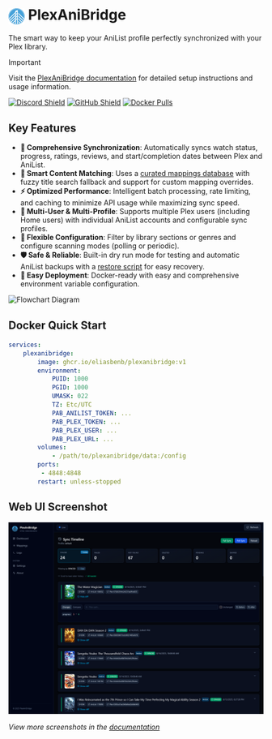 # <a href="https://plexanibridge.elias.eu.org"><img src="./docs/img/logo.png" alt="PlexAniBridge Logo" width="32" style="vertical-align: middle;"/></a> PlexAniBridge

The smart way to keep your AniList profile perfectly synchronized with your Plex library.

> [!IMPORTANT]
> Visit the [PlexAniBridge documentation](https://plexanibridge.elias.eu.org) for detailed setup instructions and usage information.

[![Discord Shield](https://img.shields.io/badge/dynamic/json?url=https%3A%2F%2Fdiscord.com%2Fapi%2Finvites%2Fey8kyQU9aD%3Fwith_counts%3Dtrue&query=%24.approximate_member_count&style=for-the-badge&logo=discord&label=Discord%20Users&labelColor=%23313338&color=%235865f2&cacheSeconds=10800)](https://discord.gg/ey8kyQU9aD) [![GitHub Shield](https://img.shields.io/github/stars/eliasbenb/PlexAniBridge?style=for-the-badge&logo=github&label=GitHub%20Stars&labelColor=%2324292e&color=%23f0f0f0)](https://github.com/eliasbenb/PlexAniBridge) [![Docker Pulls](https://img.shields.io/badge/dynamic/json?url=https%3A%2F%2Fghcr-badge.elias.eu.org%2Fapi%2Feliasbenb%2FPlexAniBridge%2Fplexanibridge&query=downloadCount&style=for-the-badge&logo=docker&label=Docker%20Pulls&color=2496ed)](https://github.com/eliasbenb/PlexAniBridge/pkgs/container/plexanibridge)


## Key Features

- **🔄 Comprehensive Synchronization**: Automatically syncs watch status, progress, ratings, reviews, and start/completion dates between Plex and AniList.
- **🎯 Smart Content Matching**: Uses a [curated mappings database](https://github.com/eliasbenb/PlexAniBridge-Mappings) with fuzzy title search fallback and support for custom mapping overrides.
- **⚡ Optimized Performance**: Intelligent batch processing, rate limiting, and caching to minimize API usage while maximizing sync speed.
- **👥 Multi-User & Multi-Profile**: Supports multiple Plex users (including Home users) with individual AniList accounts and configurable sync profiles.
- **🔧 Flexible Configuration**: Filter by library sections or genres and configure scanning modes (polling or periodic).
- **🛡️ Safe & Reliable**: Built-in dry run mode for testing and automatic AniList backups with a [restore script](./scripts/anilist_restore.py) for easy recovery.
- **🐳 Easy Deployment**: Docker-ready with easy and comprehensive environment variable configuration.

![Flowchart Diagram](https://mermaid.ink/img/pako:eNqtlN1q2zAUx19FqLC24MSfsh2zFdpmsEELo2UM1vRCkWVb1LaMJDftmjzDGLvYZW_2Arsbfan1ESY7cRLvAwqbr3R8_vqdc_6WdQcJjymMYJLzGcmwUODkbFIC_byVVNh7F4_3n762a2Bf7m8yznbGudwHYJNzt3Nut-tNTm8u9h7vPz-0S3BKY4bBORXXVOxfrjSHRxfPWZECKciL3UypSkamKfBsmDKV1dNaEwkvFS3VkPDCpDnDckrLqdkgD0t2JFicUvPVy8OxGXMiTQ0zc57yYVWmu8A8AD3hqqyOT5hUbXffuqjr6RRXFStT2WS_PPz4_rERFBS8HoMxVniKJV1Jt3wDg8HB_B1WJKMS0IpJ7bKct8W3POypCn7Nfte4reYMK614BgTVmllPtDF3QwOxbqyRY9V0Pm987U3aSo9rIbSRALfj5Pr1tnL9QVqtHjbn_KqutKQz5I86_W3ynKUNV96WZN5V3DJIqtuctjsSlufRjkNciixDKsGvaLTjIWzHo1U4mLFYZZFb3RiE51xEO0mS9DDN4EsORdiy4jWHkDCxrD7H-SunM2aJshw8SpI1ynLCkJCnojp_uvFCHHhozbJpQF3vqazlYVqCkjAZJXgN8kmAgrgPsjcgb4QsFPzKcv4jy_0nFjRgqv9BGClRUwMWVBS4CeFdU2cCVUYLOoGRXsZYXE3gpFzoPRUu33NedNsEr9MMRgnOpY7qSh98OmY4FbhYv9WHPKbimNelgpHje6OWAqM7eAMje-QN_QBZXhg6oe0gA97CyPWtIfICL0QuspHvoIUBP7RVraGPLN9DCPm-57rICw2o7zHFxenyHm2vUwPiWvFzff6XfS5-Alenxg0?type=png)

## Docker Quick Start

```yaml
services:
    plexanibridge:
        image: ghcr.io/eliasbenb/plexanibridge:v1
        environment:
            PUID: 1000
            PGID: 1000
            UMASK: 022
            TZ: Etc/UTC
            PAB_ANILIST_TOKEN: ...
            PAB_PLEX_TOKEN: ...
            PAB_PLEX_USER: ...
            PAB_PLEX_URL: ...
        volumes:
            - /path/to/plexanibridge/data:/config
        ports:
         - 4848:4848
        restart: unless-stopped
```

## Web UI Screenshot

![Web UI Screenshot](./docs/img/screenshots/timeline.png)

_View more screenshots in the [documentation](https://plexanibridge.elias.eu.org/docs/web/screenshots)_
